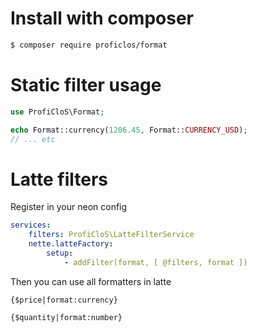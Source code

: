 # Install with composer
```sh
$ composer require proficlos/format
```

# Static filter usage
```php
use ProfiCloS\Format;

echo Format::currency(1206.45, Format::CURRENCY_USD);
// ... etc
```

# Latte filters
Register in your neon config
```yml
services:
	filters: ProfiCloS\LatteFilterService
	nette.latteFactory:
		setup:
			- addFilter(format, [ @filters, format ])	
```

Then you can use all formatters in latte
```smarty
{$price|format:currency}

{$quantity|format:number}
```
